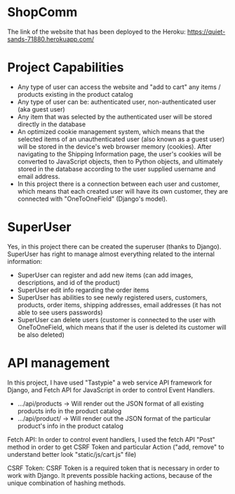 # ShopComm

The link of the website that has been deployed to the Heroku:
https://quiet-sands-71880.herokuapp.com/

# Project Capabilities
- Any type of user can access the website and "add to cart" any items / products existing in the product catalog
- Any type of user can be: authenticated user, non-authenticated user (aka guest user)
- Any item that was selected by the authenticated user will be stored directly in the database
- An optimized cookie management system, which means that the selected items of an unauthenticated user (also known as a guest user) will be stored in the device's web browser memory (cookies). After navigating to the Shipping Information page, the user's cookies will be converted to JavaScript objects, then to Python objects, and ultimately stored in the database according to the user supplied username and email address.
- In this project there is a connection between each user and customer, which means that each created user will have its own customer, they are connected with "OneToOneField" (Django's model).

# SuperUser
Yes, in this project there can be created the superuser (thanks to Django). SuperUser has right to manage almost everything related to the internal information:
- SuperUser can register and add new items (can add images, descriptions, and id of the product)
- SuperUser edit info regarding the order items
- SuperUser has abilities to see newly registered users, customers, products, order items, shipping addresses, email addresses (it has not able to see users passwords)
- SuperUser can delete users (customer is connected to the user with OneToOneField, which means that if the user is deleted its customer will be also deleted)

# API management
In this project, I have used "Tastypie" a web service API framework for Django, and Fetch API for JavaScript in order to control Event Handlers.
- .../api/products -> Will render out the JSON format of all existing products info in the product catalog
- .../api/product/<product id> -> Will render out the JSON format of the particular product's info in the product catalog

Fetch API:
  In order to control event handlers, I used the fetch API "Post" method in order to get CSRF Token and particular Action ("add, remove" to understand better look "static/js/cart.js" file)

CSRF Token:
  CSRF Token is a required token that is necessary in order to work with Django. It prevents possible hacking actions, because of the unique combination of hashing methods.
